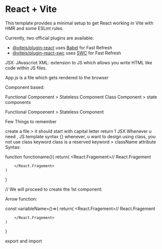 # React + Vite

This template provides a minimal setup to get React working in Vite with HMR and some ESLint rules.

Currently, two official plugins are available:

- [@vitejs/plugin-react](https://github.com/vitejs/vite-plugin-react/blob/main/packages/plugin-react/README.md) uses [Babel](https://babeljs.io/) for Fast Refresh
- [@vitejs/plugin-react-swc](https://github.com/vitejs/vite-plugin-react-swc) uses [SWC](https://swc.rs/) for Fast Refresh

JSX: JAvascriot XML: extension to JS which allows you write HTML like code within JS files.

App.js is a file which gets rendered to the browser

Component based:

Functional Compoenent > Stateless Component Class Component > state components

Functional Compoenent > Stateless Component

Few Things to remember

create a file > it should start with capital letter
return 1 JSX
Whenever u need , JS template syntax {}
whenever, u want to design using class, you not use class keyword class is a reserved keyword > className attribute
Syntax:

function functioname(){ return( <React.Fragement>// React.Fragement

        </React.Fragement>
    )

}

// We will proceed to create the 1st component:

Arrow function:

const variableName=()=>{ return( <React.Fragement>// React.Fragement

        </React.Fragement>
    )

}

export and import
